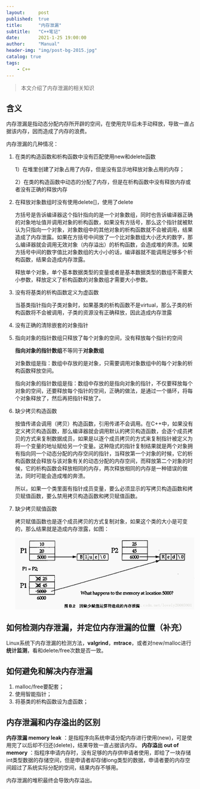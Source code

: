 ```yaml
---
layout:     post
published:  true
title:      "内存泄漏"
subtitle:   "C++笔记"
date:       2021-1-25 19:00:00
author:     "Manual"
header-img: "img/post-bg-2015.jpg"
catalog: true
tags:
    - C++
---
```


> 本文介绍了内存泄漏的相关知识

## 含义

内存泄漏是指动态分配内存所开辟的空间，在使用完毕后未手动释放，导致一直占据该内存，因而造成了内存的浪费。

内存泄漏的几种情况：

1. 在类的构造函数和析构函数中没有匹配使用new和delete函数

   1）在堆里创建了对象占用了内存，但是没有显示地释放对象占用的内存；

   2）在类的构造函数中动态的分配了内存，但是在析构函数中没有释放内存或者没有正确的释放内存

2. 在释放对象数组时没有使用delete\[\]，使用了delete

   方括号是告诉编译器这个指针指向的是一个对象数组，同时也告诉编译器正确的对象地址值并调用对象的析构函数，如果没有方括号，那么这个指针就被默认为只指向一个对象，对象数组中的其他对象的析构函数就不会被调用，结果造成了内存泄露。如果在方括号中间放了一个比对象数组大小还大的数字，那么编译器就会调用无效对象（内存溢出）的析构函数，会造成堆的奔溃。如果方括号中间的数字值比对象数组的大小小的话，编译器就不能调用足够多个析构函数，结果会造成内存泄露。

   释放单个对象，单个基本数据类型的变量或者是基本数据类型的数组不需要大小参数，释放定义了析构函数的对象数组才需要大小参数。

3. 没有将基类的析构函数定义为虚函数

   当基类指针指向子类对象时，如果基类的析构函数不是virtual，那么子类的析构函数将不会被调用，子类的资源没有正确释放，因此造成内存泄露

4. 没有正确的清除嵌套的对象指针

5. 指向对象的指针数组只释放了每个对象的空间，没有释放每个指针的空间

   **指向对象的指针数组**不等同于**对象数组**

   对象数组是指：数组中存放的是对象，只需要调用对象数组中的每个对象的析构函数释放空间。

   指向对象的指针数组是指：数组中存放的是指向对象的指针，不仅要释放每个对象的空间，还要释放每个指针的空间，正确的做法，是通过一个循环，将每个对象释放了，然后再把指针释放了。

6. 缺少拷贝构造函数

   按值传递会调用（拷贝）构造函数，引用传递不会调用。在C++中，如果没有定义拷贝构造函数，那么编译器就会调用默认的拷贝构造函数，会逐个成员拷贝的方式来复制数据成员，如果是以逐个成员拷贝的方式来复制指针被定义为将一个变量的地址赋给另一个变量。这种隐式的指针复制结果就是两个对象拥有指向同一个动态分配的内存空间的指针，当释放第一个对象的时候，它的析构函数就会释放与该对象有关的动态分配的内存空间，而释放第二个对象的时候，它的析构函数会释放相同的内存，两次释放相同的内存是一种错误的做法，同时可能会造成堆的奔溃。

   所以，如果一个类里面有指针成员变量，要么必须显示的写拷贝构造函数和拷贝赋值函数，要么禁用拷贝构造函数和拷贝赋值函数。

7. 缺少拷贝赋值函数

   拷贝赋值函数也是逐个成员拷贝的方式复制对象，如果这个类的大小是可变的，那么结果就是造成内存泄露，如图：

   ![因缺少赋值运算符造成的内存泄漏](/img/img-post/因缺少赋值运算符造成的内存泄漏.png)

## 如何检测内存泄漏，并定位内存泄漏的位置（补充）

Linux系统下内存泄漏的检测方法，**valgrind**，**mtrace**，或者对new/malloc进行**统计监测**，看和delete/free次数是否一致。

## 如何避免和解决内存泄漏

1. malloc/free要配套；
2. 使用智能指针；
3. 将基类的析构函数设为虚函数；

## 内存泄漏和内存溢出的区别

**内存泄漏 memory leak** ：是指程序向系统申请分配内存进行使用(new)，可是使用完了以后却不归还(delete)，结果导致一直占据该内存。
**内存溢出 out of memory** ：指程序申请内存时，没有足够的内存供申请者使用，即给了一块存储int类型数据的存储空间，但是申请者却存储long类型的数据，申请者要的内存空间超过了系统实际分配的空间，结果内存不够用。

内存泄漏的堆积最终会导致内存溢出。
